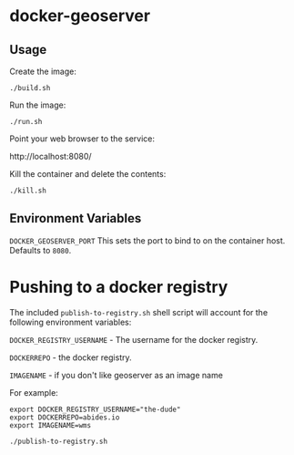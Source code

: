 # docker-geoserver

## Usage

Create the image:
```shell
./build.sh
```

Run the image:

```shell
./run.sh
```

Point your web browser to the service:

http://localhost:8080/

Kill the container and delete the contents:

```shell
./kill.sh
```

## Environment Variables

`DOCKER_GEOSERVER_PORT`
This sets the port to bind to on the container host. Defaults to `8080`.

# Pushing to a docker registry

The included `publish-to-registry.sh` shell script will account for the
following environment variables:

`DOCKER_REGISTRY_USERNAME` - The username for the docker registry.

`DOCKERREPO` - the docker registry.

`IMAGENAME` - if you don't like geoserver as an image name

For example:

```shell
export DOCKER_REGISTRY_USERNAME="the-dude"
export DOCKERREPO=abides.io
export IMAGENAME=wms

./publish-to-registry.sh
```
